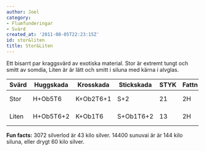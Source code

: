 ```yaml
---
author: Joel
category:
- Flumfunderingar
- Svärd
created_at: '2011-08-05T22:23:15Z'
id: stor&liten
title: Stor&Liten
---
```

Ett bisarrt par kraggsvärd av exotiska material. Stor är extremt tungt och smitt av somdia, Liten är är lätt och smitt i siluna med kärna i alvglas.

| Svärd | Huggskada | Krosskada | Stickskada | STYK | Fattn | BRYT | SI  | Längd  | Vikt   | Pris             |
|:------|-----------|-----------|------------|------|-------|------|-----|--------|--------|------------------|
| Stor  | H+Ob5T6   | K+Ob2T6+1 | S+2        | 21   | 2H    | 24   | 4/2 | 190 cm | 6,9 kg | (3072 silverlod) |
| Liten | H+Ob5T6+2 | K+Ob1T6   | S+Ob1T6+2  | 13   | 2H    | 11   | 4/2 | 190 cm | 2,7 kg | (14400 sunuvai)  |

**Fun facts:** 3072 silverlod är 43 kilo silver. 14400 sunuvai är är 144 kilo siluna, eller drygt 60 kilo silver.